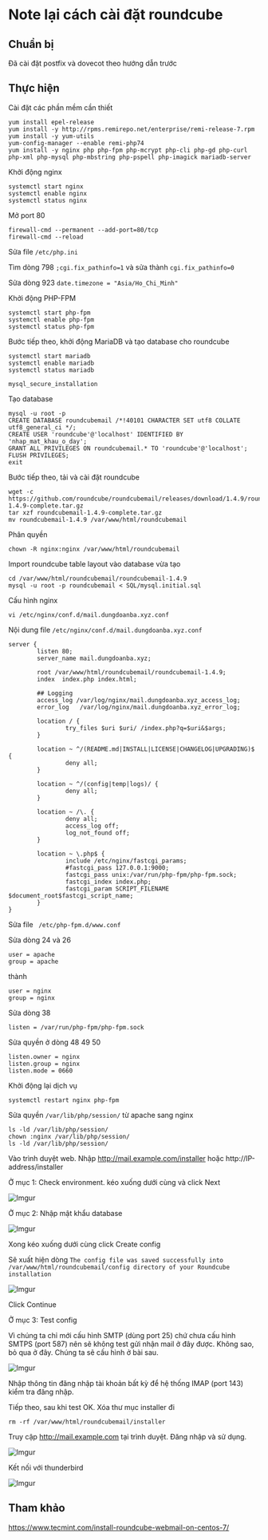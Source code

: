 # Note lại cách cài đặt roundcube

## Chuẩn bị

Đã cài đặt postfix và dovecot theo hướng dẫn trước

## Thực hiện


Cài đặt các phần mềm cần thiết

    yum install epel-release
    yum install -y http://rpms.remirepo.net/enterprise/remi-release-7.rpm
    yum install -y yum-utils 
    yum-config-manager --enable remi-php74
    yum install -y nginx php php-fpm php-mcrypt php-cli php-gd php-curl php-xml php-mysql php-mbstring php-pspell php-imagick mariadb-server 

Khởi động nginx

    systemctl start nginx 
    systemctl enable nginx
    systemctl status nginx

Mở port 80

    firewall-cmd --permanent --add-port=80/tcp
    firewall-cmd --reload 

Sửa file `/etc/php.ini`

Tìm dòng 798 `;cgi.fix_pathinfo=1` và sửa thành `cgi.fix_pathinfo=0`

Sửa dòng 923 `date.timezone = "Asia/Ho_Chi_Minh"`

Khởi động PHP-FPM

    systemctl start php-fpm 
    systemctl enable php-fpm 
    systemctl status php-fpm 

Bước tiếp theo, khởi động MariaDB và tạo database cho roundcube

    systemctl start mariadb
    systemctl enable mariadb
    systemctl status mariadb

    mysql_secure_installation

Tạo database

    mysql -u root -p
    CREATE DATABASE roundcubemail /*!40101 CHARACTER SET utf8 COLLATE utf8_general_ci */;
    CREATE USER 'roundcube'@'localhost' IDENTIFIED BY 'nhap_mat_khau_o_day';
    GRANT ALL PRIVILEGES ON roundcubemail.* TO 'roundcube'@'localhost';
    FLUSH PRIVILEGES;
    exit



Bước tiếp theo, tải và cài đặt roundcube

    wget -c https://github.com/roundcube/roundcubemail/releases/download/1.4.9/roundcubemail-1.4.9-complete.tar.gz
    tar xzf roundcubemail-1.4.9-complete.tar.gz 
    mv roundcubemail-1.4.9 /var/www/html/roundcubemail

Phân quyền

    chown -R nginx:nginx /var/www/html/roundcubemail

Import roundcube table layout vào database vừa tạo

    cd /var/www/html/roundcubemail/roundcubemail-1.4.9
    mysql -u root -p roundcubemail < SQL/mysql.initial.sql

Cấu hình nginx

    vi /etc/nginx/conf.d/mail.dungdoanba.xyz.conf

Nội dung file `/etc/nginx/conf.d/mail.dungdoanba.xyz.conf`

```
server {
        listen 80;
        server_name mail.dungdoanba.xyz;

        root /var/www/html/roundcubemail/roundcubemail-1.4.9;
        index  index.php index.html;

        ## Logging
        access_log /var/log/nginx/mail.dungdoanba.xyz_access_log;
        error_log   /var/log/nginx/mail.dungdoanba.xyz_error_log;

        location / {
                try_files $uri $uri/ /index.php?q=$uri&$args;
        }

        location ~ ^/(README.md|INSTALL|LICENSE|CHANGELOG|UPGRADING)$ {
                deny all;
        }

        location ~ ^/(config|temp|logs)/ {
                deny all;
        }

        location ~ /\. {
                deny all;
                access_log off;
                log_not_found off;
        }

        location ~ \.php$ {
                include /etc/nginx/fastcgi_params;
                #fastcgi_pass 127.0.0.1:9000;
                fastcgi_pass unix:/var/run/php-fpm/php-fpm.sock;
                fastcgi_index index.php;
                fastcgi_param SCRIPT_FILENAME $document_root$fastcgi_script_name;
        }
}
```

Sửa file ` /etc/php-fpm.d/www.conf`

Sửa dòng 24 và 26

    user = apache
    group = apache

thành

    user = nginx 
    group = nginx

Sửa dòng 38

    listen = /var/run/php-fpm/php-fpm.sock

Sửa quyền ở dòng 48 49 50

    listen.owner = nginx
    listen.group = nginx
    listen.mode = 0660

Khởi động lại dịch vụ

    systemctl restart nginx php-fpm

Sửa quyền `/var/lib/php/session/` từ apache sang nginx

    ls -ld /var/lib/php/session/
    chown :nginx /var/lib/php/session/
    ls -ld /var/lib/php/session/

Vào trình duyệt web. Nhập http://mail.example.com/installer hoặc http://IP-address/installer

Ở mục 1: Check environment. kéo xuống dưới cùng và click Next

![Imgur](https://i.imgur.com/dIzNs12.png)

Ở mục 2: Nhập mật khẩu database 

![Imgur](https://i.imgur.com/WcvtWTB.png)

Xong kéo xuống dưới cùng click Create config 

Sẽ xuất hiện dòng `The config file was saved successfully into /var/www/html/roundcubemail/config directory of your Roundcube installation`

![Imgur](https://i.imgur.com/b14YBiO.png)

Click Continue

Ở mục 3: Test config

Vì chúng ta chỉ mới cấu hình SMTP (dùng port 25) chứ chưa cấu hình SMTPS (port 587) nên sẽ không test gửi nhận mail ở đây được. Không sao, bỏ qua ở đây. Chúng ta sẽ cấu hình ở bài sau.

![Imgur](https://i.imgur.com/acL9Ooi.png)

Nhập thông tin đăng nhập tài khoản bất kỳ để hệ thống IMAP (port 143) kiểm tra đăng nhập.

Tiếp theo, sau khi test OK. Xóa thư mục installer đi

    rm -rf /var/www/html/roundcubemail/installer

Truy cập http://mail.example.com tại trình duyệt. Đăng nhập và sử dụng.

![Imgur](https://i.imgur.com/qNFwpKM.png)

Kết nối với thunderbird

![Imgur](https://i.imgur.com/ce5NNa1.png)

## Tham khảo

https://www.tecmint.com/install-roundcube-webmail-on-centos-7/